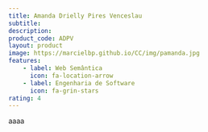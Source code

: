 ```yaml
---
title: Amanda Drielly Pires Venceslau
subtitle:
description:
product_code: ADPV
layout: product
image: https://marcielbp.github.io/CC/img/pamanda.jpg
features:
    - label: Web Semântica
      icon: fa-location-arrow
    - label: Engenharia de Software
      icon: fa-grin-stars
rating: 4
---
```


aaaa
